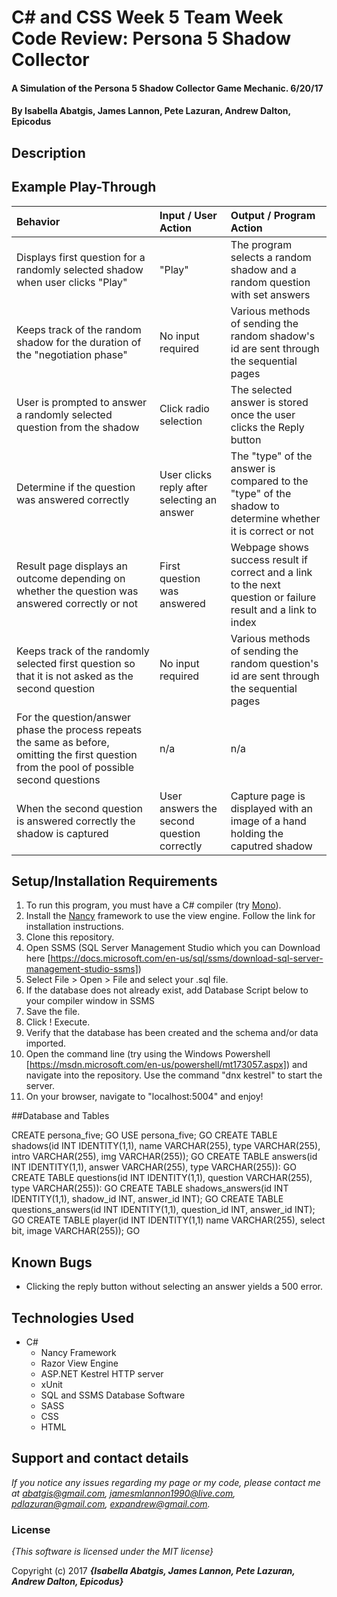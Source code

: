 # C# and CSS Week 5 Team Week Code Review: Persona 5 Shadow Collector

#### A Simulation of the Persona 5 Shadow Collector Game Mechanic. 6/20/17

#### By **Isabella Abatgis, James Lannon, Pete Lazuran, Andrew Dalton, Epicodus**

## Description






## Example Play-Through


| Behavior | Input / User Action | Output / Program Action |
|:---------|:------|:-------|
| Displays first question for a randomly selected shadow when user clicks "Play" | "Play" |The program selects a random shadow and a random question with set answers |
| Keeps track of the random shadow for the duration of the "negotiation phase"| No input required | Various methods of sending the random shadow's id are sent through the sequential pages|
| User is prompted to answer a randomly selected question from the shadow | Click radio selection | The selected answer is stored once the user clicks the Reply button|
|Determine if the question was answered correctly| User clicks reply after selecting an answer | The "type" of the answer is compared to the "type" of the shadow to determine whether it is correct or not|
|Result page displays an outcome depending on whether the question was answered correctly or not|First question was answered|Webpage shows success result if correct and a link to the next question or failure result and a link to index|
|Keeps track of the randomly selected first question so that it is not asked as the second question|No input required|Various methods of sending the random question's id are sent through the sequential pages|
|For the question/answer phase the process repeats the same as before, omitting the first question from the pool of possible second questions| n/a|n/a|
|When the second question is answered correctly the shadow is captured| User answers the second question correctly|Capture page is displayed with an image of a hand holding the caputred shadow|


## Setup/Installation Requirements

1. To run this program, you must have a C# compiler (try [Mono](http://www.mono-project.com)).
2. Install the [Nancy](http://nancyfx.org/) framework to use the view engine. Follow the link for installation instructions.
3. Clone this repository.
4. Open SSMS (SQL Server Management Studio which you can Download here [https://docs.microsoft.com/en-us/sql/ssms/download-sql-server-management-studio-ssms])
5. Select File > Open > File and select your .sql file.
6. If the database does not already exist, add Database Script below to your compiler window in SSMS
7. Save the file.
8. Click ! Execute.
9. Verify that the database has been created and the schema and/or data imported.
10. Open the command line (try using the Windows Powershell [https://msdn.microsoft.com/en-us/powershell/mt173057.aspx]) and navigate into the repository. Use the command "dnx kestrel" to start the server.
11. On your browser, navigate to "localhost:5004" and enjoy!

##Database and Tables

CREATE persona_five;
GO
USE persona_five;
GO
CREATE TABLE shadows(id INT IDENTITY(1,1), name VARCHAR(255), type VARCHAR(255), intro VARCHAR(255), img VARCHAR(255));
GO
CREATE TABLE answers(id INT IDENTITY(1,1), answer VARCHAR(255), type VARCHAR(255)):
GO
CREATE TABLE questions(id INT IDENTITY(1,1), question VARCHAR(255), type VARCHAR(255)):
GO
CREATE TABLE shadows_answers(id INT IDENTITY(1,1), shadow_id INT, answer_id INT);
GO
CREATE TABLE questions_answers(id INT IDENTITY(1,1), question_id INT, answer_id INT);
GO
CREATE TABLE player(id INT IDENTITY(1,1) name VARCHAR(255), select bit, image VARCHAR(255));
GO

## Known Bugs
* Clicking the reply button without selecting an answer yields a 500 error.

## Technologies Used
* C#
  * Nancy Framework
  * Razor View Engine
  * ASP.NET Kestrel HTTP server
  * xUnit
  * SQL and SSMS Database Software
  * SASS
  * CSS
  * HTML

## Support and contact details

_If you notice any issues regarding my page or my code, please contact me at abatgis@gmail.com, jamesmlannon1990@live.com, pdlazuran@gmail.com, expandrew@gmail.com._

### License

*{This software is licensed under the MIT license}*

Copyright (c) 2017 **_{Isabella Abatgis, James Lannon, Pete Lazuran, Andrew Dalton, Epicodus}_**
